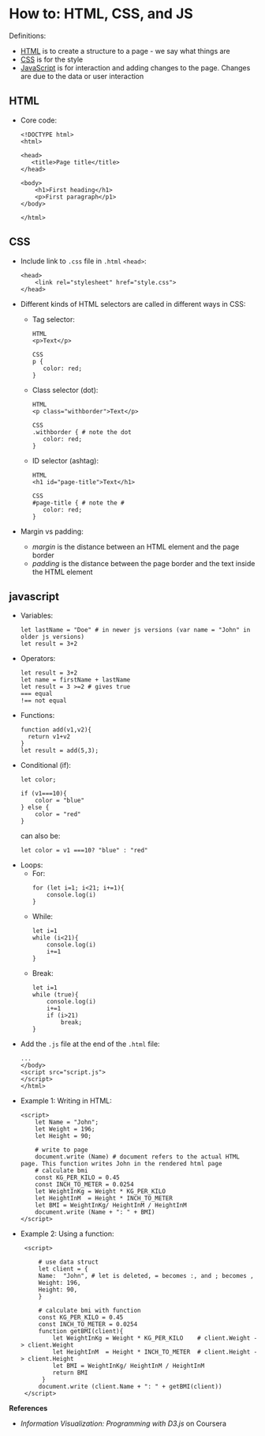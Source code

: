 # How to: HTML, CSS, and JS

Definitions:  
- [HTML](#html) is to create a structure to a page - we say what things are   
- [CSS](#css) is for the style  
- [JavaScript](#javascript) is for interaction and adding changes to the page. Changes are due to the data or user interaction  


## HTML   
- Core code:   

  ```
  <!DOCTYPE html>
  <html>
  
  <head>
     <title>Page title</title>
  </head>
  
  <body>
      <h1>First heading</h1>
      <p>First paragraph</p1>
  </body>
  
  </html>
  ```

## CSS  

- Include link to `.css` file in `.html` `<head>`:  
  ```
  <head> 
      <link rel="stylesheet" href="style.css">
  </head>
  ```

- Different kinds of HTML selectors are called in different ways in CSS:  
  - Tag selector:   
    ```
    HTML
    <p>Text</p>
    
    CSS
    p {
       color: red;
    }
    ```  
  - Class selector (dot):  
    ```
    HTML
    <p class="withborder">Text</p>
    
    CSS
    .withborder { # note the dot
       color: red;
    }
    ``` 
  - ID selector (ashtag):  
    ```
    HTML
    <h1 id="page-title">Text</h1>
    
    CSS
    #page-title { # note the #
       color: red;
    }
    ```   
    
- Margin vs padding:  
  - *margin* is the distance between an HTML element and the page border  
  - *padding* is the distance between the page border and the text inside the HTML element  

## javascript    
- Variables:  
  ```
  let lastName = "Doe" # in newer js versions (var name = "John" in older js versions)  
  let result = 3+2 
  ```
- Operators:  
  ```
  let result = 3+2  
  let name = firstName + lastName
  let result = 3 >=2 # gives true
  === equal
  !== not equal
  ```
- Functions:    
  ```
  function add(v1,v2){
    return v1+v2
  }
  let result = add(5,3);
  ```  
- Conditional (if):  
  ```
  let color;
  
  if (v1===10){ 
      color = "blue"
  } else {
      color = "red"
  }
  ```
  can also be:
  ```
  let color = v1 ===10? "blue" : "red" 
  ```  
- Loops:    
  - For: 
    ```
    for (let i=1; i<21; i+=1){
        console.log(i)
    }
    ```  
  - While:  
    ```
    let i=1  
    while (i<21){
        console.log(i) 
        i+=1
    }
    ```  
  - Break:  
    ```
    let i=1  
    while (true){
        console.log(i) 
        i+=1 
        if (i>21)  
            break;
    }
    ```
 - Add the `.js` file at the end of the `.html` file:  
   ```
   ...
   </body>  
   <script src="script.js">
   </script>  
   </html>
   ```  
 - Example 1: Writing in HTML:  
   ```
   <script>  
       let Name = "John";
       let Weight = 196;  
       let Height = 90;
       
       # write to page
       document.write (Name) # document refers to the actual HTML page. This function writes John in the rendered html page   
       # calculate bmi
       const KG_PER_KILO = 0.45
       const INCH_TO_METER = 0.0254  
       let WeightInKg = Weight * KG_PER_KILO
       let HeightInM  = Height * INCH_TO_METER  
       let BMI = WeightInKg/ HeightInM / HeightInM
       document.write (Name + ": " + BMI)
   </script>  
   ```    
- Example 2: Using a function:    
  ```
   <script>  
   
       # use data struct
       let client = { 
       Name:  "John", # let is deleted, = becomes :, and ; becomes ,
       Weight: 196,  
       Height: 90,
       }
       
       # calculate bmi with function
       const KG_PER_KILO = 0.45
       const INCH_TO_METER = 0.0254  
       function getBMI(client){
           let WeightInKg = Weight * KG_PER_KILO    # client.Weight -> client.Weight
           let HeightInM  = Height * INCH_TO_METER  # client.Height -> client.Height
           let BMI = WeightInKg/ HeightInM / HeightInM  
           return BMI
        }
       document.write (client.Name + ": " + getBMI(client))
   </script>  
   ```    
   
   
**References**  
- *Information Visualization: Programming with D3.js* on Coursera  
 
